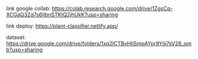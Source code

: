link google collab:
https://colab.research.google.com/drive/1ZgsCq-XCGaQ3Zq7s6lIbnSTKtQ2jhUkK?usp=sharing

link deploy:
https://plant-classifier.netlify.app/

dataset:
https://drive.google.com/drive/folders/1xq2ICTBvHliSmpAYpr9Yjji7sV28_qmb?usp=sharing 


